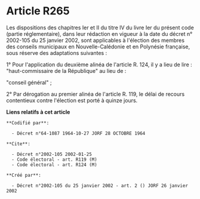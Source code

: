 # Article R265

Les dispositions des chapitres Ier et II du titre IV du livre Ier du présent code (partie réglementaire), dans leur rédaction
en vigueur à la date du décret n° 2002-105 du 25 janvier 2002, sont applicables à l'élection des membres des conseils
municipaux en Nouvelle-Calédonie et en Polynésie française, sous réserve des adaptations suivantes :

1° Pour l'application du deuxième alinéa de l'article R. 124, il y a lieu de lire : "haut-commissaire de la République" au
lieu de :

"conseil général" ;

2° Par dérogation au premier alinéa de l'article R. 119, le délai de recours contentieux contre l'élection est porté à quinze
jours.

**Liens relatifs à cet article**

	**Codifié par**:

	  - Décret n°64-1087 1964-10-27 JORF 28 OCTOBRE 1964

	**Cite**:

	  - Décret n°2002-105 2002-01-25
	  - Code électoral - art. R119 (M)
	  - Code électoral - art. R124 (M)

	**Créé par**:

	  - Décret n°2002-105 du 25 janvier 2002 - art. 2 () JORF 26 janvier 2002
